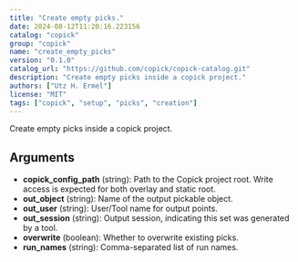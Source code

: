 ```yaml
---
title: "Create empty picks."
date: 2024-08-12T11:20:16.223156
catalog: "copick"
group: "copick"
name: "create_empty_picks"
version: "0.1.0"
catalog_url: "https://github.com/copick/copick-catalog.git"
description: "Create empty picks inside a copick project."
authors: ["Utz H. Ermel"]
license: "MIT"
tags: ["copick", "setup", "picks", "creation"]
---
```


Create empty picks inside a copick project.

## Arguments

- **copick_config_path** (string): Path to the Copick project root. Write access is expected for both overlay and static root.
- **out_object** (string): Name of the output pickable object.
- **out_user** (string): User/Tool name for output points.
- **out_session** (string): Output session, indicating this set was generated by a tool.
- **overwrite** (boolean): Whether to overwrite existing picks.
- **run_names** (string): Comma-separated list of run names.

